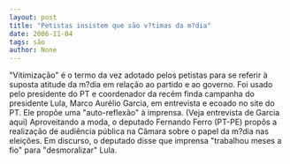 ```yaml
---
layout: post
title: "Petistas insistem que são v?timas da m?dia"
date: 2006-11-04
tags: são
author: None
---
```


\"Vitimização\" é o termo da vez adotado pelos petistas para se referir à suposta atitude da m?dia em relação ao partido e ao governo. 
Foi usado pelo presidente do PT e coordenador da recém finda campanha do presidente Lula, Marco Aurélio Garcia, em entrevista e ecoado no site do PT. Ele propõe uma \"auto-reflexão\" à imprensa. (Veja entrevista de Garcia aqui)
Aproveitando a moda, o deputado Fernando Ferro (PT-PE) propôs a realização de audiência pública na Câmara sobre o papel da m?dia nas eleições. Em discurso, o deputado disse que imprensa \"trabalhou meses a fio\" para \"desmoralizar\" Lula.  